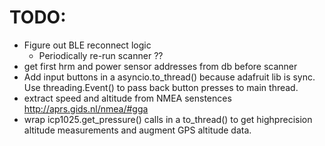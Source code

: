 # TODO:

- Figure out BLE reconnect logic
    - Periodically re-run scanner ??
- get first hrm and power sensor addresses from db before scanner
- Add input buttons in a asyncio.to_thread() because adafruit lib is sync. Use threading.Event() to pass back button presses to main thread.
- extract speed and altitude from NMEA senstences http://aprs.gids.nl/nmea/#gga 
- wrap icp1025.get_pressure() calls in a to_thread() to get highprecision altitude measurements and augment GPS altitude data.